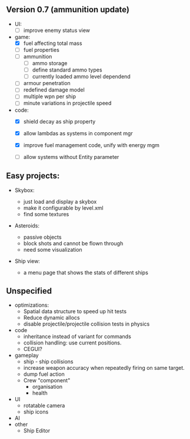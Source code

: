## Version 0.7 (ammunition update)
  * UI:
    - [ ] improve enemy status view
  * game:
    - [x] fuel affecting total mass
    - [ ] fuel properties
    - [ ] ammunition
      + [ ] ammo storage
      + [ ] define standard ammo types
      + [ ] currently loaded ammo level dependend
    - [ ] armour penetration
    - [ ] redefined damage model
    - [ ] multiple wpn per ship
    - [ ] minute variations in projectile speed
  * code:
    - [x] shield decay as ship property
    - [x] allow lambdas as systems in component mgr
    - [x] improve fuel management code, unify with energy mgm
    - [ ] allow systems without Entity parameter
    

## Easy projects:
* Skybox:
  - just load and display a skybox
  - make it configurable by level.xml
  - find some textures
  
* Asteroids:
  - passive objects
  - block shots and cannot be flown through
  - need some visualization

* Ship view:
  - a menu page that shows the stats of different ships



## Unspecified
* optimizations:
  - Spatial data structure to speed up hit tests
  - Reduce dynamic allocs
  - disable projectile/projectile collision tests in physics
* code
  - inheritance instead of variant for commands
  - collision handling: use current positions.
  - CEGUI?
* gameplay
  - ship - ship collisions
  - increase weapon accuracy when repeatedly firing on
    same target.
  - dump fuel action
  - Crew "component"
    + organisation
    + health
* UI
  - rotatable camera
  - ship icons
* AI    
* other
  - Ship Editor
